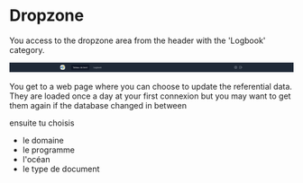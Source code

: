 # Dropzone 

You access to the dropzone area from the header with the 'Logbook' category.

![image](../img/header.png)


You get to a web page where you can choose to update the referential data. They are loaded once a day at your first connexion but you may want to get them again if the database changed in between

ensuite tu choisis 
- le domaine 
- le programme 
- l'océan
- le type de document